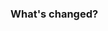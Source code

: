 <!--
Thanks for opening a pull request to Hydra! We've got a few requests to help us review contributions:

- Make sure that your title neatly summarizes the proposed changes.
- Provide a short overview of the change and the value it adds.
- Share an example to help us understand the change in user experience.
- Please make sure your code changes are covered with tests.
- If your change affects functionality, please include an entry for your PR in CHANGELOG.md
- In the case of new features or big changes, please open a docs PR for the feature at our docs repo:
  https://github.com/hydradatabase/docs

Feel free to ping committers for the review!
-->

<!-- Include an overview here -->

### What's changed?

<!--
Describe in detail what you've changed.

A code blurb is best. Changes to features should include an example that is executable by a new user.
If changing documentation, a link to a preview of the page is great.
 -->

